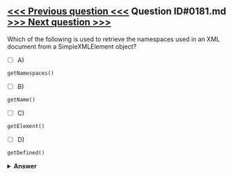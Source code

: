[<<< Previous question <<<](0180.md)   Question ID#0181.md   [>>> Next question >>>](0182.md)
---

Which of the following is used to retrieve the namespaces used in an XML document from a SimpleXMLElement object?

- [ ] A)
```php
getNamespaces()
```

- [ ] B)
```php
getName()
```

- [ ] C)
```php
getElement()
```

- [ ] D)
```php
getDefined()
```


<details><summary><b>Answer</b></summary>
<p>
  Answer: <strong>A</strong>
</p>
</details>
